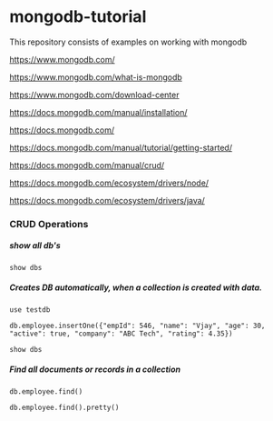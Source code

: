 # mongodb-tutorial
This repository consists of examples on working with mongodb

https://www.mongodb.com/

https://www.mongodb.com/what-is-mongodb

https://www.mongodb.com/download-center

https://docs.mongodb.com/manual/installation/

https://docs.mongodb.com/

https://docs.mongodb.com/manual/tutorial/getting-started/

https://docs.mongodb.com/manual/crud/

https://docs.mongodb.com/ecosystem/drivers/node/

https://docs.mongodb.com/ecosystem/drivers/java/

### CRUD Operations

##### show all db's
```
show dbs
```

##### Creates DB automatically, when a collection is created with data.
```
use testdb

db.employee.insertOne({"empId": 546, "name": "Vjay", "age": 30, "active": true, "company": "ABC Tech", "rating": 4.35})

show dbs
```

##### Find all documents or records in a collection
```
db.employee.find()

db.employee.find().pretty()
```
